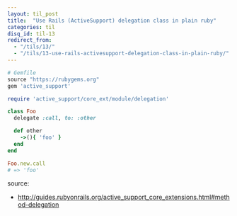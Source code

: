 ```yaml
---
layout: til_post
title:  "Use Rails (ActiveSupport) delegation class in plain ruby"
categories: til
disq_id: til-13
redirect_from:
  - "/tils/13/"
  - "/tils/13-use-rails-activesupport-delegation-class-in-plain-ruby/"
---
```


```ruby
# Gemfile
source "https://rubygems.org"
gem 'active_support'
```

```ruby
require 'active_support/core_ext/module/delegation'

class Foo
  delegate :call, to: :other

  def other
    ->(){ 'foo' }
  end
end

Foo.new.call
# => 'foo'
```

source:

* <http://guides.rubyonrails.org/active_support_core_extensions.html#method-delegation>
